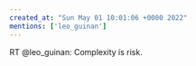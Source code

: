 ```yaml
---
created_at: "Sun May 01 10:01:06 +0000 2022"
mentions: ['leo_guinan']
---
```


RT @leo_guinan: Complexity is risk.